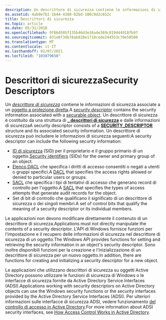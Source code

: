 ```yaml
---
description: Un descrittore di sicurezza contiene le informazioni di sicurezza associate a un oggetto a protezione diretta.
ms.assetid: 4ab0e7b1-1b44-4368-b2bd-106c9d2c652c
title: Descrittori di sicurezza
ms.topic: article
ms.date: 05/31/2018
ms.openlocfilehash: 9f864505f135b46d3e16a4e369c019444918fb97
ms.sourcegitcommit: 831e8f3db78ab820e1710cede244553c70e50500
ms.translationtype: MT
ms.contentlocale: it-IT
ms.lasthandoff: 01/07/2021
ms.locfileid: "103879650"
---
```

# <a name="security-descriptors"></a><span data-ttu-id="cb979-103">Descrittori di sicurezza</span><span class="sxs-lookup"><span data-stu-id="cb979-103">Security Descriptors</span></span>

<span data-ttu-id="cb979-104">Un [*descrittore di sicurezza*](/windows/desktop/SecGloss/s-gly) contiene le informazioni di sicurezza associate a un [oggetto a protezione diretta](securable-objects.md).</span><span class="sxs-lookup"><span data-stu-id="cb979-104">A [*security descriptor*](/windows/desktop/SecGloss/s-gly) contains the security information associated with a [securable object](securable-objects.md).</span></span> <span data-ttu-id="cb979-105">Un descrittore di sicurezza è costituito da una struttura di [**\_ descrittori di sicurezza**](/windows/desktop/api/Winnt/ns-winnt-security_descriptor) e dalle informazioni di sicurezza</span><span class="sxs-lookup"><span data-stu-id="cb979-105">A security descriptor consists of a [**SECURITY\_DESCRIPTOR**](/windows/desktop/api/Winnt/ns-winnt-security_descriptor) structure and its associated security information.</span></span> <span data-ttu-id="cb979-106">Un descrittore di sicurezza può includere le informazioni di sicurezza seguenti:</span><span class="sxs-lookup"><span data-stu-id="cb979-106">A security descriptor can include the following security information:</span></span>

-   <span data-ttu-id="cb979-107">[ID di sicurezza](security-identifiers.md) (SID) per il proprietario e il gruppo primario di un oggetto.</span><span class="sxs-lookup"><span data-stu-id="cb979-107">[Security identifiers](security-identifiers.md) (SIDs) for the owner and primary group of an object.</span></span>
-   <span data-ttu-id="cb979-108">[Elenco DACL](access-control-lists.md) che specifica i diritti di accesso consentiti o negati a utenti o gruppi specifici.</span><span class="sxs-lookup"><span data-stu-id="cb979-108">A [DACL](access-control-lists.md) that specifies the access rights allowed or denied to particular users or groups.</span></span>
-   <span data-ttu-id="cb979-109">[SACL](access-control-lists.md) che specifica i tipi di tentativi di accesso che generano record di controllo per l'oggetto.</span><span class="sxs-lookup"><span data-stu-id="cb979-109">A [SACL](access-control-lists.md) that specifies the types of access attempts that generate audit records for the object.</span></span>
-   <span data-ttu-id="cb979-110">Set di bit di controllo che qualificano il significato di un descrittore di sicurezza o dei singoli membri.</span><span class="sxs-lookup"><span data-stu-id="cb979-110">A set of control bits that qualify the meaning of a security descriptor or its individual members.</span></span>

<span data-ttu-id="cb979-111">Le applicazioni non devono modificare direttamente il contenuto di un descrittore di sicurezza.</span><span class="sxs-lookup"><span data-stu-id="cb979-111">Applications must not directly manipulate the contents of a security descriptor.</span></span> <span data-ttu-id="cb979-112">L'API di Windows fornisce funzioni per l'impostazione e il recupero delle informazioni di sicurezza nel descrittore di sicurezza di un oggetto.</span><span class="sxs-lookup"><span data-stu-id="cb979-112">The Windows API provides functions for setting and retrieving the security information in an object's security descriptor.</span></span> <span data-ttu-id="cb979-113">Sono inoltre disponibili funzioni per la creazione e l'inizializzazione di un descrittore di sicurezza per un nuovo oggetto.</span><span class="sxs-lookup"><span data-stu-id="cb979-113">In addition, there are functions for creating and initializing a security descriptor for a new object.</span></span>

<span data-ttu-id="cb979-114">Le applicazioni che utilizzano descrittori di sicurezza su oggetti Active Directory possono utilizzare le funzioni di sicurezza di Windows o le interfacce di sicurezza fornite da Active Directory Service Interfaces (ADSI).</span><span class="sxs-lookup"><span data-stu-id="cb979-114">Applications working with security descriptors on Active Directory objects can use the Windows security functions or the security interfaces provided by the Active Directory Service Interfaces (ADSI).</span></span> <span data-ttu-id="cb979-115">Per ulteriori informazioni sulle interfacce di sicurezza ADSI, vedere funzionamento [del controllo di accesso in Active Directory](/windows/desktop/AD/how-access-control-works-in-active-directory-domain-services).</span><span class="sxs-lookup"><span data-stu-id="cb979-115">For more information about ADSI security interfaces, see [How Access Control Works in Active Directory](/windows/desktop/AD/how-access-control-works-in-active-directory-domain-services).</span></span>

 

 
